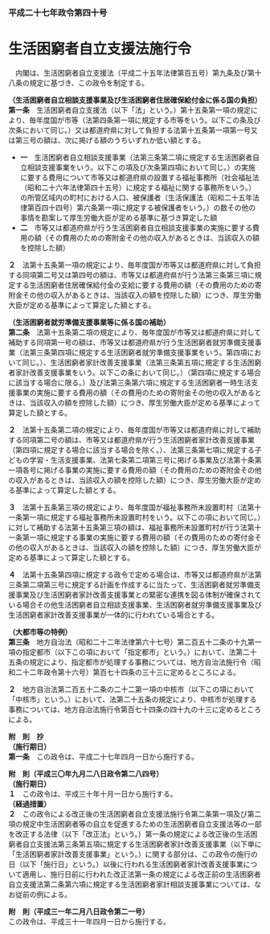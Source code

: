 ### 平成二十七年政令第四十号  
# 生活困窮者自立支援法施行令  
　内閣は、生活困窮者自立支援法（平成二十五年法律第百五号）第九条及び第十八条の規定に基づき、この政令を制定する。  
  
**（生活困窮者自立相談支援事業及び生活困窮者住居確保給付金に係る国の負担）**  
**第一条**　生活困窮者自立支援法（以下「法」という。）第十五条第一項の規定により、毎年度国が市等（法第四条第一項に規定する市等をいう。以下この条及び次条において同じ。）又は都道府県に対して負担する法第十五条第一項第一号又は第三号の額は、次に掲げる額のうちいずれか低い額とする。  
* **一**　生活困窮者自立相談支援事業（法第三条第二項に規定する生活困窮者自立相談支援事業をいう。以下この項及び次条第四項において同じ。）の実施に要する費用について市等又は都道府県の設置する福祉事務所（社会福祉法（昭和二十六年法律第四十五号）に規定する福祉に関する事務所をいう。）の所管区域内の町村における人口、被保護者（生活保護法（昭和二十五年法律第百四十四号）第六条第一項に規定する被保護者をいう。）の数その他の事情を勘案して厚生労働大臣が定める基準に基づき算定した額  
* **二**　市等又は都道府県が行う生活困窮者自立相談支援事業の実施に要する費用の額（その費用のための寄附金その他の収入があるときは、当該収入の額を控除した額）  
  
**２**　法第十五条第一項の規定により、毎年度国が市等又は都道府県に対して負担する同項第二号又は第四号の額は、市等又は都道府県が行う法第三条第三項に規定する生活困窮者住居確保給付金の支給に要する費用の額（その費用のための寄附金その他の収入があるときは、当該収入の額を控除した額）につき、厚生労働大臣が定める基準によって算定した額とする。  
  
**（生活困窮者就労準備支援事業等に係る国の補助）**  
**第二条**　法第十五条第二項の規定により、毎年度国が市等又は都道府県に対して補助する同項第一号の額は、市等又は都道府県が行う生活困窮者就労準備支援事業（法第三条第四項に規定する生活困窮者就労準備支援事業をいう。第四項において同じ。）、生活困窮者家計改善支援事業（法第三条第五項に規定する生活困窮者家計改善支援事業をいう。以下この条において同じ。）（第四項に規定する場合に該当する場合に限る。）及び法第三条第六項に規定する生活困窮者一時生活支援事業の実施に要する費用の額（その費用のための寄附金その他の収入があるときは、当該収入の額を控除した額）につき、厚生労働大臣が定める基準によって算定した額とする。  
  
**２**　法第十五条第二項の規定により、毎年度国が市等又は都道府県に対して補助する同項第二号の額は、市等又は都道府県が行う生活困窮者家計改善支援事業（第四項に規定する場合に該当する場合を除く。）、法第三条第七項に規定する子どもの学習・生活支援事業、法第七条第二項第三号に掲げる事業及び法第十条第一項各号に掲げる事業の実施に要する費用の額（その費用のための寄附金その他の収入があるときは、当該収入の額を控除した額）につき、厚生労働大臣が定める基準によって算定した額とする。  
  
**３**　法第十五条第三項の規定により、毎年度国が福祉事務所未設置町村（法第十一条第一項に規定する福祉事務所未設置町村をいう。以下この項において同じ。）に対して補助する法第十五条第三項の額は、福祉事務所未設置町村が行う法第十一条第一項に規定する事業の実施に要する費用の額（その費用のための寄付金その他の収入があるときは、当該収入の額を控除した額）につき、厚生労働大臣が定める基準によって算定した額とする。  
  
**４**　法第十五条第四項に規定する政令で定める場合は、市等又は都道府県が法第三条第二項第三号に規定する計画を作成するに当たって、生活困窮者就労準備支援事業及び生活困窮者家計改善支援事業との緊密な連携を図る体制が確保されている場合その他生活困窮者自立相談支援事業、生活困窮者就労準備支援事業及び生活困窮者家計改善支援事業が一体的に行われている場合とする。  
  
**（大都市等の特例）**  
**第三条**　地方自治法（昭和二十二年法律第六十七号）第二百五十二条の十九第一項の指定都市（以下この項において「指定都市」という。）において、法第二十五条の規定により、指定都市が処理する事務については、地方自治法施行令（昭和二十二年政令第十六号）第百七十四条の三十三に定めるところによる。  
  
**２**　地方自治法第二百五十二条の二十二第一項の中核市（以下この項において「中核市」という。）において、法第二十五条の規定により、中核市が処理する事務については、地方自治法施行令第百七十四条の四十九の十三に定めるところによる。  
  
**附　則　抄**  
**（施行期日）**  
**第一条**　この政令は、平成二十七年四月一日から施行する。  
  
**附　則（平成三〇年九月二八日政令第二八四号）**  
**（施行期日）**  
**１**　この政令は、平成三十年十月一日から施行する。  
**（経過措置）**  
**２**　この政令による改正後の生活困窮者自立支援法施行令第二条第一項及び第二項の規定中生活困窮者等の自立を促進するための生活困窮者自立支援法等の一部を改正する法律（以下「改正法」という。）第一条の規定による改正後の生活困窮者自立支援法第三条第五項に規定する生活困窮者家計改善支援事業（以下単に「生活困窮者家計改善支援事業」という。）に関する部分は、この政令の施行の日（以下「施行日」という。）以後に行われる生活困窮者家計改善支援事業について適用し、施行日前に行われた改正法第一条の規定による改正前の生活困窮者自立支援法第二条第六項に規定する生活困窮者家計相談支援事業については、なお従前の例による。  
  
**附　則（平成三一年二月八日政令第二一号）**  
この政令は、平成三十一年四月一日から施行する。  
  
